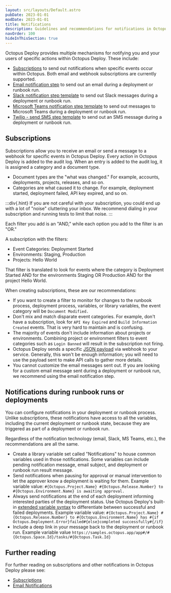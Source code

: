 ```yaml
---
layout: src/layouts/Default.astro
pubDate: 2023-01-01
modDate: 2023-01-01
title: Notifications
description: Guidelines and recommendations for notifications in Octopus Deploy.
navOrder: 100
hideInThisSection: true
---
```


Octopus Deploy provides multiple mechanisms for notifying you and your users of specific actions within Octopus Deploy.  These include:

- [Subscriptions](/docs/administration/managing-infrastructure/subscriptions) to send out notifications when specific events occur within Octopus.  Both email and webhook subscriptions are currently supported.
- [Email notification step](/docs/projects/built-in-step-templates/email-notifications) to send out an email during a deployment or runbook run.
- [Slack notification step template](https://library.octopus.com/step-templates/99e6f203-3061-4018-9e34-4a3a9c3c3179/actiontemplate-slack-send-simple-notification) to send out Slack messages during a deployment or runbook run.
- [Microsoft Teams notification step template](https://library.octopus.com/step-templates/110a8b1e-4da4-498a-9209-ef8929c31168/actiontemplate-microsoft-teams-post-a-message) to send out messages to Microsoft Teams during a deployment or runbook run.
- [Twilio - send SMS step template](https://library.octopus.com/step-templates/3c3904a9-d08c-4f18-b86c-0304800bb541/actiontemplate-twilio-send-sms-(powershell)) to send out an SMS message during a deployment or runbook run.

## Subscriptions

Subscriptions allow you to receive an email or send a message to a webhook for specific events in Octopus Deploy.  Every action in Octopus Deploy is added to the audit log.  When an entry is added to the audit log, it is assigned a category and a document type.  

- Document types are the "what was changed."  For example, accounts, deployments, projects, releases, and so on.
- Categories are what caused it to change.  For example, deployment started, deployment failed, API key expired, and so on.

:::div{.hint}
If you are not careful with your subscription, you could end up with a lot of "noise" cluttering your inbox.  We recommend dialing in your subscription and running tests to limit that noise.
:::

Each filter you add is an "AND," while each option you add to the filter is an "OR."

A subscription with the filters:
- Event Categories: Deployment Started
- Environments: Staging, Production
- Projects: Hello World

That filter is translated to look for events where the category is Deployment Started AND for the environments Staging OR Production AND for the project Hello World.  

When creating subscriptions, these are our recommendations:

- If you want to create a filter to monitor for changes to the runbook process, deployment process, variables, or library variables, the event category will be `Document Modified.`
- Don't mix and match disparate event categories.  For example, don't have a subscription, look for `API Key Expired` and `Build Information Created` events.  That is very hard to maintain and is confusing.
- The majority of events don't include information about projects or environments.  Combining project or environment filters to event categories such as `Login Banned` will result in the subscription not firing.
- Octopus Deploy sends a specific [JSON payload](/docs/administration/managing-infrastructure/subscriptions/#Subscriptions-WebhookNotifications) via webhook to your service.  Generally, this won't be enough information; you will need to use the payload sent to make API calls to gather more details.
- You cannot customize the email messages sent out.  If you are looking for a custom email message sent during a deployment or runbook run, we recommend using the email notification step.

## Notifications during runbook runs or deployments

You can configure notifications in your deployment or runbook process.  Unlike subscriptions, these notifications have access to all the variables, including the current deployment or runbook state, because they are triggered as part of a deployment or runbook run.

Regardless of the notification technology (email, Slack, MS Teams, etc.), the recommendations are all the same.

- Create a library variable set called "Notifications" to house common variables used in those notifications.  Some variables can include pending notification message, email subject, and deployment or runbook run result message.
- Send notifications when pausing for approval or manual intervention to let the approver know a deployment is waiting for them.  Example variable value: `#{Octopus.Project.Name} #{Octopus.Release.Number} to #{Octopus.Environment.Name} is awaiting approval.`
- Always send notifications at the end of each deployment informing interested parties of the deployment status.  Use Octopus Deploy's built-in [extended variable syntax](/docs/projects/variables/variable-substitutions/#VariableSubstitutionSyntax-ExtendedSyntax) to differentiate between successful and failed deployments. Example variable value: `#{Octopus.Project.Name} #{Octopus.Release.Number} to #{Octopus.Environment.Name} has #{if Octopus.Deployment.Error}failed#{else}completed successfully#{/if}`
- Include a deep link in your message back to the deployment or runbook run. Example variable value `https://samples.octopus.app/app#/#{Octopus.Space.Id}/tasks/#{Octopus.Task.Id}`

## Further reading

For further reading on subscriptions and other notifications in Octopus Deploy please see:

- [Subscriptions](/docs/administration/managing-infrastructure/subscriptions)
- [Email Notifications](/docs/projects/built-in-step-templates/email-notifications)

